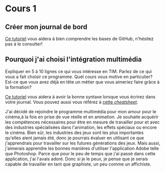 # Cours 1
## Créer mon journal de bord
[Ce tutoriel](https://guides.github.com/activities/hello-world/) vous aidera à bien comprendre les bases de GitHub, n'hésitez pas à le consulter!

## Pourquoi j'ai choisi l'intégration multimédia
Expliquer en 5 à 10 lignes ce qui vous intéresse en TIM. Parlez de ce qui vous a fait choisir ce programme. Quel cours vous motive en particulier? Est-ce que vous avez déjà en tête un métier que vous aimeriez faire grâce à la formation? 

[Ce tutoriel](https://guides.github.com/features/mastering-markdown/) vous aidera à avoir la bonne syntaxe lorsque vous écrirez dans votre journal. Vous pouvez aussi vous référez à [cette *cheatsheet*](https://github.com/tchapi/markdown-cheatsheet/blob/master/README.md). 


J'ai décidé de rejoindre le programme multimédia pour mon amour pour le cinéma,à la fois en prise de vue réelle et en animation. Je souhaite acquérir les compétences nécessaires 
pour être en mesure de travailler pour et avec des industries spécialisées dans l'animation, les effets spéciaux ou encore le cinéma. Bien sûr, les industries des jeux
sont les plus importantes qu'elles aient jamais été, donc je pourrais évaluer en utilisant ce que j'apprendrais pour travailler sur les futures générations des jeux.
Mais aussi, j'aimerais apprendre les bonnes manières d'utiliser l'application Adobe telle que Photoshop. Parce que pour le peu de temps que j'ai passé dans cette application, 
j'ai l'avais adoré. Donc si je le peux, je pense que je serais capable de travailler en tant que graphiste, un peu comme un affichiste.
